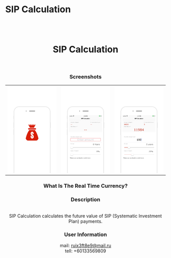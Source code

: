 # SIP Calculation

<div align="center">

<br> <br>

<h1> SIP Calculation </h1> 

<br>


### Screenshots

<table align="center" border="0">

<tr>
<td> <img src="https://raw.githubusercontent.com/WeeMaggie/SIP-Calculation/master/image/11.JPG"> </td>
<td> <img src="https://raw.githubusercontent.com/WeeMaggie/SIP-Calculation/master/image/22.JPG"> </td>
<td> <img src="https://raw.githubusercontent.com/WeeMaggie/SIP-Calculation/master/image/33.JPG"> </td>
</tr>

<tr>
</tr>


</table>

### What Is The Real Time Currency?

### Description

<br>
SIP Calculation calculates the future value of SIP (Systematic Investment Plan) payments.
<br>


### User Information
mail: ruix3ft8e9@mail.ru
<br>
tell: +60133569809
